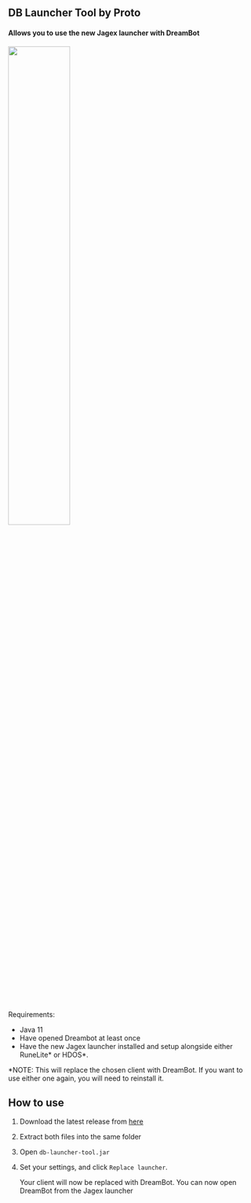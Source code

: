 ## DB Launcher Tool by Proto
#### Allows you to use the new Jagex launcher with DreamBot

<img src="https://github.com/Protoprize/db-launcher-tool/assets/64224090/dc91ebe5-2dec-464d-958d-3d114f948f70" width=50% height=50%>

Requirements:
- Java 11
- Have opened Dreambot at least once
- Have the new Jagex launcher installed and setup alongside either RuneLite* or HDOS*.

*NOTE: This will replace the chosen client with DreamBot. If you want to use either one again, you will need to reinstall it.



## How to use
1. Download the latest release from [here]()
2. Extract both files into the same folder
3. Open `db-launcher-tool.jar`
4. Set your settings, and click `Replace launcher`. 

   Your client will now be replaced with DreamBot. You can now open DreamBot from the Jagex launcher

